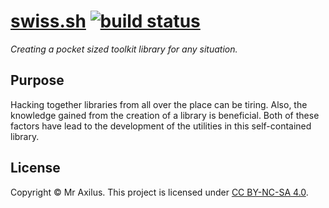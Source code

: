[swiss.sh][linkedin] [![build status][travis_image]][travis_status]
=============
_Creating a pocket sized toolkit library for any situation._

Purpose
-------
Hacking together libraries from all over the place can be tiring.
Also, the knowledge gained from the creation of a library is beneficial.
Both of these factors have lead to the development of the utilities in this self-contained library.

License
-------
Copyright © Mr Axilus.
This project is licensed under [CC BY-NC-SA 4.0][license].

[linkedin]: https://www.linkedin.com/in/mraxilus
[travis_image]: https://secure.travis-ci.org/mraxilus/swiss.py.png?branch=master
[travis_status]: https://travis-ci.org/mraxilus/swiss.py
[license]: https://creativecommons.org/licenses/by-nc-sa/4.0/
